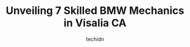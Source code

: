 ---
layout: ampstory
image: https://images.unsplash.com/photo-1568616389393-4ca37d7e129f?ixlib=rb-4.0.3&ixid=MnwxMjA3fDB8MHxwaG90by1wYWdlfHx8fGVufDB8fHx8&auto=format&fit=crop&w=640&h=853&q=80
author: techidn
featured: false
description: Entrust your vehicle to the 7 best BMW Mechanic in Visalia CA, USA and experience the difference they can make. With their extensive knowledge, state-of-the-art facilities, and commitment to
title: Unveiling 7 Skilled BMW Mechanics in Visalia CA
cover:
   title: Unveiling 7 Skilled BMW Mechanics in Visalia CA
   subtitle: Rickpate
   background: https://images.unsplash.com/photo-1568616389393-4ca37d7e129f?ixlib=rb-4.0.3&ixid=MnwxMjA3fDB8MHxwaG90by1wYWdlfHx8fGVufDB8fHx8&auto=format&fit=crop&w=640&h=853&q=80

pages: 
 - layout: thirds
   top: <h1>#1 James Mobile Auto Repair LLC</h1>
   bottom: "<p>Im very happy with James Auto Repair. They have a very reasonable priced diagnostic.  They offered to pick me up when my car was ready. My car is running great. I strong</p>"
   background: https://www.knot35.com/toplist/wp-content/uploads/2023/06/best-bmw-mechanic-1-in-visalia-ca-1685833398.jpeg
   backgroundblur: true
 - layout: thirds
   top: <h1>#2 BMW of Visalia</h1>
   bottom: "<p>111 Neeley Rd, Visalia, CA 93291, United States</p>"
   background: https://www.knot35.com/toplist/wp-content/uploads/2023/06/best-bmw-mechanic-2-in-visalia-ca-1685833399.jpeg
   cta:
      link: https://www.knot35.com/toplist/unveiling-7-skilled-bmw-mechanics-in-visalia-ca/
      text: Unveiling 7 Skilled BMW Mechanics in Visalia CA
 - layout: thirds
   top: <h1>#3 Pepes Auto & Air</h1>
   bottom: "<p>913 E Main St, Visalia, CA 93292, United States</p>"
   background: https://www.knot35.com/toplist/wp-content/uploads/2023/06/best-bmw-mechanic-3-in-visalia-ca-1685833399.jpeg
   cta:
      link: https://www.knot35.com/toplist/unveiling-7-skilled-bmw-mechanics-in-visalia-ca/
      text: Unveiling 7 Skilled BMW Mechanics in Visalia CA
 - layout: thirds
   top: <h1>#4 B&D Automotive - Mobile Maintenance and Repair</h1>
   bottom: "<p>6678 Ave 304 Suite C2, Visalia, CA 93291, United States</p>"
   background: https://images.unsplash.com/photo-1604871000636-074fa5117945?ixlib=rb-4.0.3&ixid=MnwxMjA3fDB8MHxwaG90by1wYWdlfHx8fGVufDB8fHx8&auto=format&fit=crop&w=640&h=853&q=80
   cta:
      link: https://www.knot35.com/toplist/unveiling-7-skilled-bmw-mechanics-in-visalia-ca/
      text: Unveiling 7 Skilled BMW Mechanics in Visalia CA
 - layout: thirds
   top: <h1>#5 Silver Star Mercedes Benz Repair</h1>
   bottom: "<p>340 N Cain St, Visalia, CA 93292, United States</p>"
   background: https://images.unsplash.com/photo-1515405295579-ba7b45403062?ixlib=rb-4.0.3&ixid=MnwxMjA3fDB8MHxwaG90by1wYWdlfHx8fGVufDB8fHx8&auto=format&fit=crop&w=640&h=853&q=80
   cta:
      link: https://www.knot35.com/toplist/unveiling-7-skilled-bmw-mechanics-in-visalia-ca/
      text: Unveiling 7 Skilled BMW Mechanics in Visalia CA
 - layout: thirds
   top: <h1>#6 Kolben Auto Care</h1>
   bottom: "<p>1140 N Ben Maddox Way, Visalia, CA 93292, United States</p>"
   background: https://images.unsplash.com/photo-1536745287225-21d689278fd1?ixlib=rb-4.0.3&ixid=MnwxMjA3fDB8MHxwaG90by1wYWdlfHx8fGVufDB8fHx8&auto=format&fit=crop&w=640&h=853&q=80
   cta:
      link: https://www.knot35.com/toplist/unveiling-7-skilled-bmw-mechanics-in-visalia-ca/
      text: Unveiling 7 Skilled BMW Mechanics in Visalia CA
 - layout: thirds
   top: <h1>#7 Bavarian Autohause</h1>
   bottom: "<p>2110 E Mineral King Ave, Visalia, CA 93292, United States</p>"
   background: https://images.unsplash.com/photo-1484589065579-248aad0d8b13?ixlib=rb-4.0.3&ixid=MnwxMjA3fDB8MHxwaG90by1wYWdlfHx8fGVufDB8fHx8&auto=format&fit=crop&w=640&h=853&q=80
   cta:
      link: https://www.knot35.com/toplist/unveiling-7-skilled-bmw-mechanics-in-visalia-ca/
      text: Unveiling 7 Skilled BMW Mechanics in Visalia CA
 - layout: thirds
   middle: Continue reading...
   background: https://images.unsplash.com/photo-1574169208507-84376144848b?ixlib=rb-4.0.3&ixid=MnwxMjA3fDB8MHxwaG90by1wYWdlfHx8fGVufDB8fHx8&auto=format&fit=crop&w=640&h=853&q=80
   cta:
      link: https://www.knot35.com/toplist/unveiling-7-skilled-bmw-mechanics-in-visalia-ca/
      text: Unveiling 7 Skilled BMW Mechanics in Visalia CA
      
---